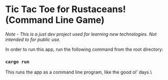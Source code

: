 # Tic Tac Toe for Rustaceans! (Command Line Game)
_Note - This is a just dev project used for learning new technologies. 
        Not intended to for public use._

In order to run this app, run the following command from the root directory:

### `cargo run`

This runs the app as a command line program, like the good ol' days.\
